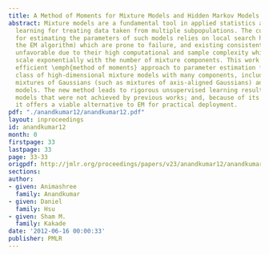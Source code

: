 ```yaml
---
title: A Method of Moments for Mixture Models and Hidden Markov Models
abstract: Mixture models are a fundamental tool in applied statistics and machine
  learning for treating data taken from multiple subpopulations. The current practice
  for estimating the parameters of such models relies on local search heuristics (\emph{e.g.},
  the EM algorithm) which are prone to failure, and existing consistent methods are
  unfavorable due to their high computational and sample complexity which typically
  scale exponentially with the number of mixture components. This work develops an
  efficient \emph{method of moments} approach to parameter estimation for a broad
  class of high-dimensional mixture models with many components, including multi-view
  mixtures of Gaussians (such as mixtures of axis-aligned Gaussians) and hidden Markov
  models. The new method leads to rigorous unsupervised learning results for mixture
  models that were not achieved by previous works; and, because of its simplicity,
  it offers a viable alternative to EM for practical deployment.
pdf: "./anandkumar12/anandkumar12.pdf"
layout: inproceedings
id: anandkumar12
month: 0
firstpage: 33
lastpage: 33
page: 33-33
origpdf: http://jmlr.org/proceedings/papers/v23/anandkumar12/anandkumar12.pdf
sections: 
author:
- given: Animashree
  family: Anandkumar
- given: Daniel
  family: Hsu
- given: Sham M.
  family: Kakade
date: '2012-06-16 00:00:33'
publisher: PMLR
---
```

